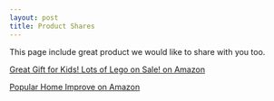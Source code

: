 ```yaml
---
layout: post
title: Product Shares
---
```

This page include great product  we would like to share with you too. 


<a target="_blank" href="https://www.amazon.com/stores/page/077D4C49-D51B-4986-A5EC-DCAF277B1704?&_encoding=UTF8&tag=zeeyproducts-20&linkCode=ur2&linkId=3e2fa31d606eb05b5f77504912954083&camp=1789&creative=9325">Great Gift for Kids! Lots of Lego on Sale! on Amazon</a>

<a target="_blank" href="https://www.amazon.com/b?_encoding=UTF8&tag=zeeyproducts-20&linkCode=ur2&linkId=5fbed55a701bb1ab93a13a3eb0281db5&camp=1789&creative=9325&node=228013">Popular Home Improve on Amazon</a>
